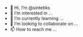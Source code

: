 - 👋 Hi, I’m @sintetiks
- 👀 I’m interested in ...
- 🌱 I’m currently learning ...
- 💞️ I’m looking to collaborate on ...
- 📫 How to reach me ...

<!---
sintetiks/sintetiks is a ✨ special ✨ repository because its `README.md` (this file) appears on your GitHub profile.
You can click the Preview link to take a look at your changes.
--->

